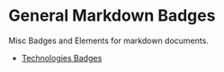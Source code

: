 # General Markdown Badges

Misc Badges and Elements for markdown documents.

- [Technologies Badges](https://github.com/kwing25/Good-GitHub-Templates/blob/83824ff0c1596048ab2c59fc0086845443c9c96e/Markdown%20Elements/TechBadges.md)